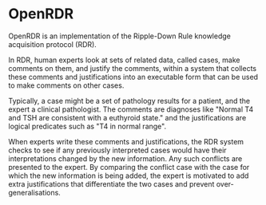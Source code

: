 # OpenRDR
OpenRDR is an implementation of the Ripple-Down Rule knowledge acquisition protocol (RDR).

In RDR, human experts look at sets of related data, called cases, make comments
on them, and justify the comments, within a system that collects these
comments and justifications into an executable form that can be used to
make comments on other cases.

Typically, a case might be a set of pathology results for a patient, and the
expert a clinical pathologist. The comments are diagnoses like 
"Normal T4 and TSH are consistent with a euthyroid state." and the justifications
are logical predicates such as "T4 in normal range".

When experts write these comments and justifications, the RDR system checks to
see if any previously interpreted cases would have their interpretations changed
by the new information. Any such conflicts are presented to the expert. By comparing
the conflict case with the case for which the new information is being added,
the expert is motivated to add extra justifications that differentiate the
two cases and prevent over-generalisations.
